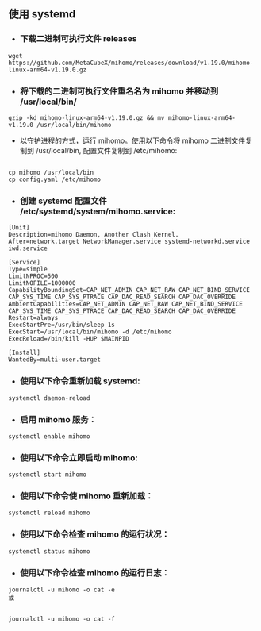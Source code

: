 ## 使用 systemd

- ### 下载二进制可执行文件 releases
```
wget https://github.com/MetaCubeX/mihomo/releases/download/v1.19.0/mihomo-linux-arm64-v1.19.0.gz
```

- ### 将下载的二进制可执行文件重名名为 mihomo 并移动到 /usr/local/bin/
```
gzip -kd mihomo-linux-arm64-v1.19.0.gz && mv mihomo-linux-arm64-v1.19.0 /usr/local/bin/mihomo
```
- 以守护进程的方式，运行 mihomo。使用以下命令将 mihomo 二进制文件复制到 /usr/local/bin, 配置文件复制到 /etc/mihomo:
```

cp mihomo /usr/local/bin
cp config.yaml /etc/mihomo
```

- ### 创建 systemd 配置文件 /etc/systemd/system/mihomo.service:

```
[Unit]
Description=mihomo Daemon, Another Clash Kernel.
After=network.target NetworkManager.service systemd-networkd.service iwd.service

[Service]
Type=simple
LimitNPROC=500
LimitNOFILE=1000000
CapabilityBoundingSet=CAP_NET_ADMIN CAP_NET_RAW CAP_NET_BIND_SERVICE CAP_SYS_TIME CAP_SYS_PTRACE CAP_DAC_READ_SEARCH CAP_DAC_OVERRIDE
AmbientCapabilities=CAP_NET_ADMIN CAP_NET_RAW CAP_NET_BIND_SERVICE CAP_SYS_TIME CAP_SYS_PTRACE CAP_DAC_READ_SEARCH CAP_DAC_OVERRIDE
Restart=always
ExecStartPre=/usr/bin/sleep 1s
ExecStart=/usr/local/bin/mihomo -d /etc/mihomo
ExecReload=/bin/kill -HUP $MAINPID

[Install]
WantedBy=multi-user.target
```
- ### 使用以下命令重新加载 systemd:
```
systemctl daemon-reload
```

- ### 启用 mihomo 服务：
```
systemctl enable mihomo
```
- ### 使用以下命令立即启动 mihomo:
```
systemctl start mihomo
```
- ### 使用以下命令使 mihomo 重新加载：
```
systemctl reload mihomo
```
- ### 使用以下命令检查 mihomo 的运行状况：

```
systemctl status mihomo
```
- ### 使用以下命令检查 mihomo 的运行日志：

```
journalctl -u mihomo -o cat -e
或


journalctl -u mihomo -o cat -f
```